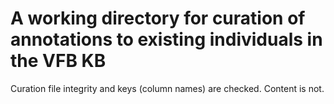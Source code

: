 # A working directory for curation of annotations to existing individuals in the VFB KB

Curation file integrity and keys (column names) are checked. Content is not.
